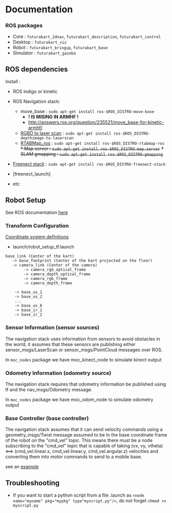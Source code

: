 # Documentation


### ROS packages 

- Core : `futurakart_2dnav`, `futurakart_description`, `futurakart_control`
- Desktop : `futurakart_viz`
- Robot : `futurakart_bringup`, `futurakart_base` 
- Simulator : `futurakart_gazebo`



## ROS dependencies

Install :

- ROS indigo or kinetic

- ROS Navigation stack:
    * move_base : `sudo apt-get install ros-$ROS_DISTRO-move-base`
        - **! IS MISING IN ARMHF !**
        - http://answers.ros.org/question/235521/move_base-for-kinetic-armhf/
    * [RGBD to laser scan](http://wiki.ros.org/depthimage_to_laserscan) : `sudo apt-get install ros-$ROS_DISTRO-depthimage-to-laserscan` 
    * [RTABMap_ros](http://wiki.ros.org/rtabmap_ros/) : `sudo apt-get install ros-$ROS_DISTRO-rtabmap-ros`
    ~~* Map server : `sudo apt-get install ros-$ROS_DISTRO-map-server`~~
    ~~* SLAM gmapping : `sudo apt-get install ros-$ROS_DISTRO-gmapping`~~
- [Freenect stack](http://wiki.ros.org/freenect_stack) : `sudo apt-get install ros-$ROS_DISTRO-freenect-stack`
- [freenect_launch]
- etc


## Robot Setup 

See ROS documentation [here](http://wiki.ros.org/navigation/Tutorials/RobotSetup)  

### Transform Configuration

[Coordinate system definitions](http://www.ros.org/reps/rep-0120.html#coordinate-frames)

- launch/robot_setup_tf.launch 

```
base_link (Center of the kart)
   -> base_footprint (Center of the kart projected on the floor) 
   -> camera_link (Center of the camera)
        -> camera_rgb_optical_frame
        -> camera_depth_optical_frame             
        -> camera_rgb_frame
        -> camera_depth_frame
    
    -> base_us_1
    -> base_us_2
    ...
    -> base_us_6
    -> base_ir_1
    -> base_ir_2
```        

### Sensor Information (sensor sources)

The navigation stack uses information from sensors to avoid obstacles in the world, it assumes that these sensors are publishing either sensor_msgs/LaserScan or sensor_msgs/PointCloud messages over ROS.

In `moc_nodes` package we have moc_kinect_node to simulate kinect output

### Odometry Information (odometry source)

The navigation stack requires that odometry information be published using tf and the nav_msgs/Odometry message.

In `moc_nodes` package we have moc_odom_node to simulate odometry output


### Base Controller (base controller)

The navigation stack assumes that it can send velocity commands using a geometry_msgs/Twist message assumed to be in the base coordinate frame of the robot on the "cmd_vel" topic. This means there must be a node subscribing to the "cmd_vel" topic that is capable of taking (vx, vy, vtheta) <==> (cmd_vel.linear.x, cmd_vel.linear.y, cmd_vel.angular.z) velocities and converting them into motor commands to send to a mobile base.

see an [example](http://wiki.ros.org/pr2_mechanism_controllers)


## Troubleshooting

- If you want to start a python script from a file .launch as `<node name="myname" pkg="mypkg" type"myscript.py"/>`, do not forget `chmod +x myscript.py`  
